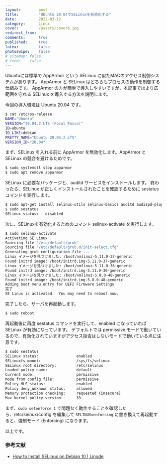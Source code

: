 ```yaml
---
layout:        post
title:         "Ubuntu 20.04でSELinuxを有効化する"
date:          2022-03-12
category:      Linux
cover:         /assets/cover6.jpg
redirect_from:
comments:      true
published:     true
latex:         false
photoswipe:    false
# sitemap: false
# feed:    false
---
```


Ubuntuには標準で AppArmor という SELinux に似たMACのアクセス制御システムがあります。
AppArmor と SELinux はどちらもプロセスの動作を制御する仕組みです。
AppArmor の方が簡単で導入しやすいですが、本記事ではより広範囲を守れる SELinux を導入する方法を説明します。

今回の導入環境は Ubuntu 20.04 です。
```bash
$ cat /etc/os-release
NAME="Ubuntu"
VERSION="20.04.2 LTS (Focal Fossa)"
ID=ubuntu
ID_LIKE=debian
PRETTY_NAME="Ubuntu 20.04.2 LTS"
VERSION_ID="20.04"
```

まず、SELinux を入れる前に AppArmor を無効化します。AppArmor と SELinux の競合を避けるためです。
```bash
$ sudo systemctl stop apparmor
$ sudo apt remove apparmor
```

SELinux に必要なパッケージと、auditd サービスをインストールします。
終わったら、SELinux が正しくインストールされたことを確認するために sestatus コマンドを実行します。
```bash
$ sudo apt-get install selinux-utils selinux-basics auditd audispd-plugins
$ sudo sestatus
SELinux status:   disabled
```

次に、SELinuxを有効化するためのコマンド selinux-activate を実行します。
```bash
$ sudo selinux-activate
Activating SE Linux
Sourcing file '/etc/default/grub'
Sourcing file '/etc/default/grub.d/init-select.cfg'
Generating grub configuration file ...
Linux イメージを見つけました: /boot/vmlinuz-5.11.0-37-generic
Found initrd image: /boot/initrd.img-5.11.0-37-generic
Linux イメージを見つけました: /boot/vmlinuz-5.11.0-36-generic
Found initrd image: /boot/initrd.img-5.11.0-36-generic
Linux イメージを見つけました: /boot/vmlinuz-5.8.0-48-generic
Found initrd image: /boot/initrd.img-5.8.0-48-generic
Adding boot menu entry for UEFI Firmware Settings
完了
SE Linux is activated.  You may need to reboot now.
```

完了したら、サーバを再起動します。
```bash
$ sudo reboot
```

再起動後に再度 sestatus コマンドを実行して、enabled になっていれば SELinux が有効になっています。
デフォルトでは permissive モードで動いているので、有効化されていますがアクセス拒否はしないモードで動いている点に注意です。
```bash
$ sudo sestatus
SELinux status:                 enabled
SELinuxfs mount:                /sys/fs/selinux
SELinux root directory:         /etc/selinux
Loaded policy name:             default
Current mode:                   permissive
Mode from config file:          permissive
Policy MLS status:              enabled
Policy deny_unknown status:     allowed
Memory protection checking:     requested (insecure)
Max kernel policy version:      33
```

まず、`sudo setenforce 1` で問題なく動作することを確認したら、/etc/seinux/config を編集して `SELINUX=enforcing` に書き換えて再起動すると、強制モード (Enforcing) になります。

以上です。

### 参考文献
- [How to Install SELinux on Debian 10 \| Linode](https://www.linode.com/docs/guides/how-to-install-selinux-on-debian-10/)
